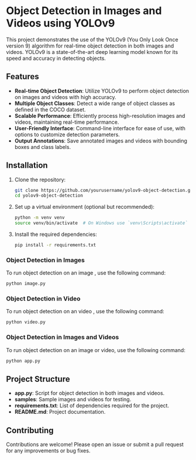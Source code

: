 # Object Detection in Images and Videos using YOLOv9

This project demonstrates the use of the YOLOv9 (You Only Look Once version 9) algorithm for real-time object detection in both images and videos. YOLOv9 is a state-of-the-art deep learning model known for its speed and accuracy in detecting objects.

## Features

- **Real-time Object Detection**: Utilize YOLOv9 to perform object detection on images and videos with high accuracy.
- **Multiple Object Classes**: Detect a wide range of object classes as defined in the COCO dataset.
- **Scalable Performance**: Efficiently process high-resolution images and videos, maintaining real-time performance.
- **User-Friendly Interface**: Command-line interface for ease of use, with options to customize detection parameters.
- **Output Annotations**: Save annotated images and videos with bounding boxes and class labels.

## Installation

1. Clone the repository:
    ```sh
    git clone https://github.com/yourusername/yolov9-object-detection.git
    cd yolov9-object-detection
    ```

2. Set up a virtual environment (optional but recommended):
    ```sh
    python -m venv venv
    source venv/bin/activate  # On Windows use `venv\Scripts\activate`
    ```

3. Install the required dependencies:
    ```sh
    pip install -r requirements.txt
    ```

### Object Detection in Images 

To run object detection on an image , use the following command:
```sh
python image.py
 ```

### Object Detection in Video 

To run object detection on an video , use the following command:
```sh
python video.py
 ```
    
### Object Detection in Images and Videos

To run object detection on an image or video, use the following command:
```sh
python app.py
 ```

## Project Structure

- **app.py**: Script for object detection in both images and videos.
- **samples**: Sample images and videos for testing.
- **requirements.txt**: List of dependencies required for the project.
- **README.md**: Project documentation.

## Contributing
Contributions are welcome! Please open an issue or submit a pull request for any improvements or bug fixes.
